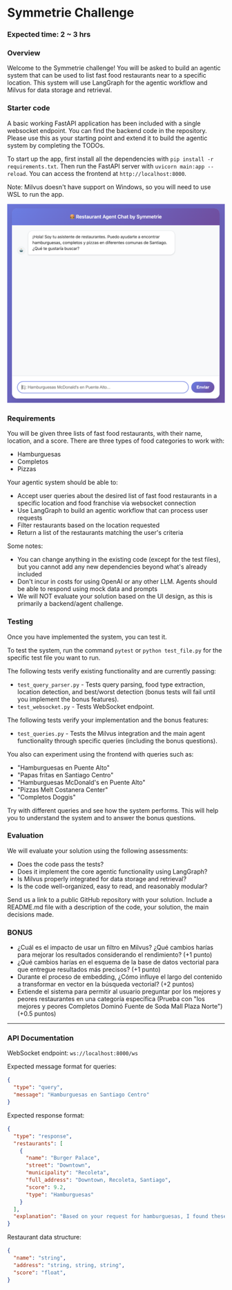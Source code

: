 # Symmetrie Challenge

### Expected time: 2 ~ 3 hrs

### Overview

Welcome to the Symmetrie challenge! You will be asked to build an agentic system that can be used to list fast food restaurants near to a specific location. This system will use LangGraph for the agentic workflow and Milvus for data storage and retrieval.

### Starter code

A basic working FastAPI application has been included with a single websocket endpoint. You can find the backend code in the repository. Please use this as your starting point and extend it to build the agentic system by completing the TODOs.

To start up the app, first install all the dependencies with `pip install -r requirements.txt`. Then run the FastAPI server with `uvicorn main:app --reload`. You can access the frontend at `http://localhost:8000`.

Note: Milvus doesn't have support on Windows, so you will need to use WSL to run the app.

![Frontend](fastapi.png)

### Requirements

You will be given three lists of fast food restaurants, with their name, location, and a score. There are three types of food categories to work with:
- Hamburguesas
- Completos  
- Pizzas

Your agentic system should be able to:

- Accept user queries about the desired list of fast food restaurants in a specific location and food franchise via websocket connection
- Use LangGraph to build an agentic workflow that can process user requests
- Filter restaurants based on the location requested
- Return a list of the restaurants matching the user's criteria

Some notes:

- You can change anything in the existing code (except for the test files), but you cannot add any new dependencies beyond what's already included
- Don't incur in costs for using OpenAI or any other LLM. Agents should be able to respond using mock data and prompts
- We will NOT evaluate your solution based on the UI design, as this is primarily a backend/agent challenge.

### Testing
Once you have implemented the system, you can test it.

To test the system, run the command `pytest` or `python test_file.py` for the specific test file you want to run.

The following tests verify existing functionality and are currently passing:

* `test_query_parser.py` - Tests query parsing, food type extraction, location detection, and best/worst detection (bonus tests will fail until you implement the bonus features).
* `test_websocket.py` - Tests WebSocket endpoint.

The following tests verify your implementation and the bonus features:
* `test_queries.py` -  Tests the Milvus integration and the main agent functionality through specific queries (including the bonus questions).

You also can experiment using the frontend with queries such as:
- "Hamburguesas en Puente Alto"
- "Papas fritas en Santiago Centro"
- "Hamburguesas McDonald's en Puente Alto"
- "Pizzas Melt Costanera Center"
- "Completos Doggis"

Try with different queries and see how the system performs. This will help you to understand the system and to answer the bonus questions.


### Evaluation

We will evaluate your solution using the following assessments:

- Does the code pass the tests?
- Does it implement the core agentic functionality using LangGraph?
- Is Milvus properly integrated for data storage and retrieval?
- Is the code well-organized, easy to read, and reasonably modular?

Send us a link to a public GitHub repository with your solution. Include a README.md file with a description of the code, your solution, the main decisions made.

### BONUS
- ¿Cuál es el impacto de usar un filtro en Milvus? ¿Qué cambios harías para mejorar los resultados considerando el rendimiento? (+1 punto)
- ¿Qué cambios harías en el esquema de la base de datos vectorial para que entregue resultados más precisos? (+1 punto)
- Durante el proceso de embedding, ¿Cómo influye el largo del contenido a transformar en vector en la búsqueda vectorial? (+2 puntos)
- Extiende el sistema para permitir al usuario preguntar por los mejores y peores restaurantes en una categoría específica (Prueba con "los mejores y peores Completos Dominó Fuente de Soda Mall Plaza Norte") (+0.5 puntos)

****
### API Documentation

WebSocket endpoint: `ws://localhost:8000/ws`

Expected message format for queries:
```json
{
  "type": "query",
  "message": "Hamburguesas en Santiago Centro"
}
```

Expected response format:
```json
{
  "type": "response",
  "restaurants": [
    {
      "name": "Burger Palace",
      "street": "Downtown",
      "municipality": "Recoleta",
      "full_address": "Downtown, Recoleta, Santiago",
      "score": 9.2,
      "type": "Hamburguesas"
    }
  ],
  "explanation": "Based on your request for hamburguesas, I found these top-rated options..."
}
```

Restaurant data structure:
```json
{
  "name": "string",
  "address": "string, string, string", 
  "score": "float",
}
```
